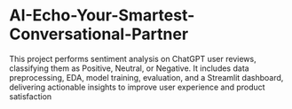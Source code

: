# AI-Echo-Your-Smartest-Conversational-Partner
This project performs sentiment analysis on ChatGPT user reviews, classifying them as Positive, Neutral, or Negative. It includes data preprocessing, EDA, model training, evaluation, and a Streamlit dashboard, delivering actionable insights to improve user experience and product satisfaction
